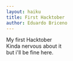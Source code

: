 ```yaml
---
layout: haiku
title: First Hacktober
author: Eduardo Briceno
---
```


My first Hacktober <br>
Kinda nervous about it <br>
but i'll be fine here. <br>